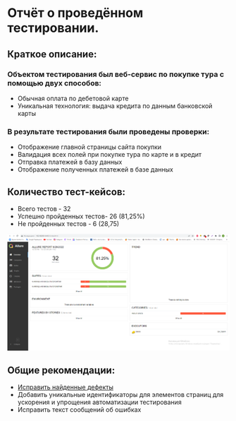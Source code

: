 # Отчёт о проведённом тестировании. 

## Краткое описание:
### Объектом тестирования был веб-сервис по покупке тура с помощью двух способов:
+ Обычная оплата по дебетовой карте
+ Уникальная технология: выдача кредита по данным банковской карты
### В результате тестирования были проведены проверки:
+ Отображение главной страницы сайта покупки
+ Валидация всех полей при покупке тура по карте и в кредит
+ Отправка платежей в базу данных
+ Отображение полученных платежей в базе данных

## Количество тест-кейсов:
+ Всего тестов - 32
+ Успешно пройденных тестов- 26 (81,25%)
+ Не пройденных тестов - 6 (28,75)

![](Allure.png)

## Общие рекомендации:
+ [Исправить найденные дефекты](https://github.com/Sidenov/WebTour/issues)
+ Добавить уникальные идентификаторы для элементов страниц для ускорения и упрощения автоматизации тестирования
+ Исправить текст сообщений об ошибках